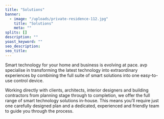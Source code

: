 ```yaml
---
title: "Solutions"
banner: 
  - image: "/uploads/private-residence-112.jpg"
    title: "Solutions"
    meta: ""
splits: []
description: ""
yoast_keyword: ""
seo_description: 
seo_title: 
---
```


Smart technology for your home and business is evolving at pace. avp specialise in transforming the latest technology into extraordinary experiences by combining the full suite of smart solutions into one easy-to-use control device.

Working directly with clients, architects, interior designers and building contractors from planning stage through to completion, we offer the full range of smart technology solutions in-house. This means you’ll require just one carefully designed plan and a dedicated, experienced and friendly team to guide you through the process.